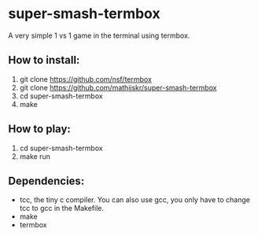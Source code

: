 # super-smash-termbox
A very simple 1 vs 1 game in the terminal using termbox.

## How to install:
1. git clone https://github.com/nsf/termbox
2. git clone https://github.com/mathijskr/super-smash-termbox
3. cd super-smash-termbox
4. make

## How to play:
1. cd super-smash-termbox
2. make run

## Dependencies:
* tcc, the tiny c compiler. You can also use gcc, you only have to change tcc to gcc in the Makefile.
* make
* termbox
